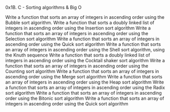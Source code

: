 0x1B. C - Sorting algorithms & Big O

Write a function that sorts an array of integers in ascending order using the Bubble sort algorithm.
Write a function that sorts a doubly linked list of integers in ascending order using the Insertion sort algorithm
Write a function that sorts an array of integers in ascending order using the Selection sort algorithm
Write a function that sorts an array of integers in ascending order using the Quick sort algorithm
Write a function that sorts an array of integers in ascending order using the Shell sort algorithm, using the Knuth sequence
Write a function that sorts a doubly linked list of integers in ascending order using the Cocktail shaker sort algorithm
Write a function that sorts an array of integers in ascending order using the Counting sort algorithm
Write a function that sorts an array of integers in ascending order using the Merge sort algorithm
Write a function that sorts an array of integers in ascending order using the Heap sort algorithm
Write a function that sorts an array of integers in ascending order using the Radix sort algorithm
Write a function that sorts an array of integers in ascending order using the Bitonic sort algorithm
Write a function that sorts an array of integers in ascending order using the Quick sort algorithm
